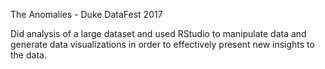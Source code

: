 The Anomalies - Duke DataFest 2017 

Did analysis of a large dataset and used RStudio to manipulate data and generate data visualizations in order to effectively present new insights to the data. 
